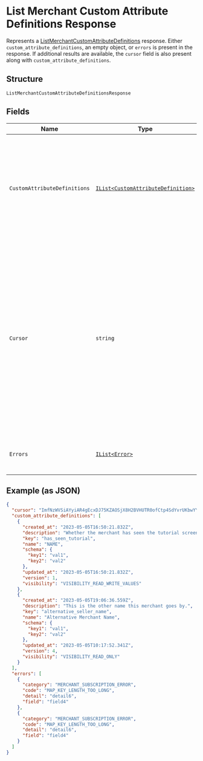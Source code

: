 
# List Merchant Custom Attribute Definitions Response

Represents a [ListMerchantCustomAttributeDefinitions](../../doc/api/merchant-custom-attributes.md#list-merchant-custom-attribute-definitions) response.
Either `custom_attribute_definitions`, an empty object, or `errors` is present in the response.
If additional results are available, the `cursor` field is also present along with `custom_attribute_definitions`.

## Structure

`ListMerchantCustomAttributeDefinitionsResponse`

## Fields

| Name | Type | Tags | Description |
|  --- | --- | --- | --- |
| `CustomAttributeDefinitions` | [`IList<CustomAttributeDefinition>`](../../doc/models/custom-attribute-definition.md) | Optional | The retrieved custom attribute definitions. If no custom attribute definitions are found,<br>Square returns an empty object (`{}`). |
| `Cursor` | `string` | Optional | The cursor to provide in your next call to this endpoint to retrieve the next page of<br>results for your original request. This field is present only if the request succeeded and<br>additional results are available. For more information, see [Pagination](https://developer.squareup.com/docs/build-basics/common-api-patterns/pagination). |
| `Errors` | [`IList<Error>`](../../doc/models/error.md) | Optional | Any errors that occurred during the request. |

## Example (as JSON)

```json
{
  "cursor": "ImfNzWVSiAYyiAR4gEcxDJ75KZAOSjX8H2BVHUTR0ofCtp4SdYvrUKbwYY2aCH2WqZ2FsfAuylEVUlTfaINg3ecIlFpP9Y5Ie66w9NSg9nqdI5fCJ6qdH2s0za5m2plFonsjIuFaoN89j78ROUwuSOzD6mFZPcJHhJ0CxEKc0SBH",
  "custom_attribute_definitions": [
    {
      "created_at": "2023-05-05T16:50:21.832Z",
      "description": "Whether the merchant has seen the tutorial screen for using the app.",
      "key": "has_seen_tutorial",
      "name": "NAME",
      "schema": {
        "key1": "val1",
        "key2": "val2"
      },
      "updated_at": "2023-05-05T16:50:21.832Z",
      "version": 1,
      "visibility": "VISIBILITY_READ_WRITE_VALUES"
    },
    {
      "created_at": "2023-05-05T19:06:36.559Z",
      "description": "This is the other name this merchant goes by.",
      "key": "alternative_seller_name",
      "name": "Alternative Merchant Name",
      "schema": {
        "key1": "val1",
        "key2": "val2"
      },
      "updated_at": "2023-05-05T10:17:52.341Z",
      "version": 4,
      "visibility": "VISIBILITY_READ_ONLY"
    }
  ],
  "errors": [
    {
      "category": "MERCHANT_SUBSCRIPTION_ERROR",
      "code": "MAP_KEY_LENGTH_TOO_LONG",
      "detail": "detail6",
      "field": "field4"
    },
    {
      "category": "MERCHANT_SUBSCRIPTION_ERROR",
      "code": "MAP_KEY_LENGTH_TOO_LONG",
      "detail": "detail6",
      "field": "field4"
    }
  ]
}
```

